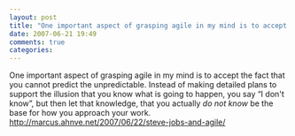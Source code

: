 ```yaml
---
layout: post
title: "One important aspect of grasping agile in my mind is to accept the fact that you cannot predict the unpredictable. Instead of making detailed plans to support the illusion that you know what is going to happen, you say &#8220;I don't know&#8221;, but then let that knowledge, that you actually do not know be the base for how you approach your work."
date: 2007-06-21 19:49
comments: true
categories: 
---
```


One important aspect of grasping agile in my mind is to accept the fact that you cannot predict the unpredictable. Instead of making detailed plans to support the illusion that you know what is going to happen, you say &#8220;I don't know&#8221;, but then let that knowledge, that you actually <i>do not know</i> be the base for how you approach your work.<br/><a href="http://marcus.ahnve.net/2007/06/22/steve-jobs-and-agile/"><a href="http://marcus.ahnve.net/2007/06/22/steve-jobs-and-agile/">http://marcus.ahnve.net/2007/06/22/steve-jobs-and-agile/</a></a>
